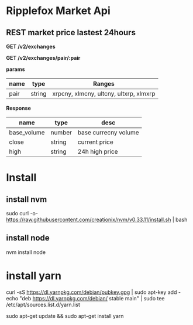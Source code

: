 # Ripplefox Market Api

## REST market price lastest 24hours

**GET /v2/exchanges**

**GET /v2/exchanges/pair/:pair**

**params** 

name | type | Ranges
----|------|----
pair | string  | xrpcny, xlmcny, ultcny, ultxrp, xlmxrp

**Response**

name | type | desc
----|------|----
base_volume | number  | base currecny volume
close | string  | current price
high | string  | 24h high price

# Install

## install nvm
sudo curl -o- https://raw.githubusercontent.com/creationix/nvm/v0.33.11/install.sh | bash

## install node
nvm install node

# install yarn

curl -sS https://dl.yarnpkg.com/debian/pubkey.gpg | sudo apt-key add -
echo "deb https://dl.yarnpkg.com/debian/ stable main" | sudo tee /etc/apt/sources.list.d/yarn.list

sudo apt-get update && sudo apt-get install yarn




